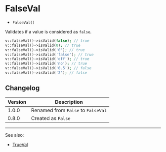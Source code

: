 # FalseVal

- `FalseVal()`

Validates if a value is considered as `false`.

```php
v::falseVal()->isValid(false); // true
v::falseVal()->isValid(0); // true
v::falseVal()->isValid('0'); // true
v::falseVal()->isValid('false'); // true
v::falseVal()->isValid('off'); // true
v::falseVal()->isValid('no'); // true
v::falseVal()->isValid('0.5'); // false
v::falseVal()->isValid('2'); // false
```

## Changelog

Version | Description
--------|-------------
  1.0.0 | Renamed from `False` to `FalseVal`
  0.8.0 | Created as `False`

***
See also:

- [TrueVal](TrueVal.md)
